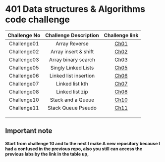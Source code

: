 # 401 Data structures & Algorithms code challenge

| Challenge No | Challenge Description |                                                       Challenge link                                                       |
|:------------:|:---------------------:|:--------------------------------------------------------------------------------------------------------------------------:|
| Challenge01  |     Array Reverse     |         [Ch01](https://github.com/ghanemgit/data-structures-and-algorithms/tree/array-reverse/Challenge01#readme)          |
| Challenge02  | Array insert & shift  |     [Ch02](https://github.com/ghanemgit/data-structures-and-algorithms/blob/array-insert-shift/Challenge02/README.md)      |
| Challenge03  |  Array binary search  |       [Ch03](https://github.com/ghanemgit/data-structures-and-algorithms/blob/linked-list-zip/Challenge03/README.md)       |
| Challenge05  |  Singly Linked Lists  |          [Ch05](https://github.com/ghanemgit/data-structures-and-algorithms/blob/main/Challenge05/README_Ch05.md)          |
| Challenge06  | Linked list insertion | [Ch06](https://github.com/ghanemgit/data-structures-and-algorithms/blob/linked-list-insertions/Challenge05/README_Ch06.md) |
| Challenge07  |    Linked list kth    |    [Ch07](https://github.com/ghanemgit/data-structures-and-algorithms/blob/linked-list-kth/Challenge05/README_Ch07.md)     |
| Challenge08  |    Linked list zip    |    [Ch08](https://github.com/ghanemgit/data-structures-and-algorithms/blob/linked-list-zip/Challenge05/README_Ch08.md)     |
| Challenge10  |   Stack and a Queue   |                                                 [Ch10](app/README_Ch10.md)                                                 |
| Challenge11  |  Stack Queue Pseudo   |                                                          [Ch11](app/README_Ch11.md)                                                          |
|              |                       |                                                                                                                            |
|              |                       |                                                                                                                            |
|              |                       |                                                                                                                            |

## Important note

#### Start from challenge 10 and to the next I make A new repository because I had a confused in the previous repo, also you still can access the previous labs by the link in the table up,